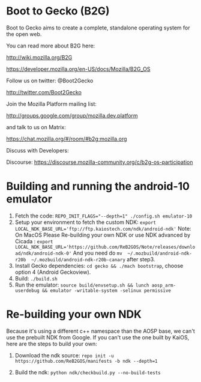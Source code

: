 # Boot to Gecko (B2G)

Boot to Gecko aims to create a complete, standalone operating system for the open web.

You can read more about B2G here:

  http://wiki.mozilla.org/B2G
  
  https://developer.mozilla.org/en-US/docs/Mozilla/B2G_OS

Follow us on twitter: @Boot2Gecko

  http://twitter.com/Boot2Gecko

Join the Mozilla Platform mailing list:

  http://groups.google.com/group/mozilla.dev.platform

and talk to us on Matrix:

  https://chat.mozilla.org/#/room/#b2g:mozilla.org

Discuss with Developers:

  Discourse: https://discourse.mozilla-community.org/c/b2g-os-participation

# Building and running the android-10 emulator

1. Fetch the code: `REPO_INIT_FLAGS="--depth=1" ./config.sh emulator-10`
2. Setup your environment to fetch the custom NDK: `export LOCAL_NDK_BASE_URL='ftp://ftp.kaiostech.com/ndk/android-ndk'`
   Note: On MacOS Please Re-building your own NDK or use NDK advanced by Cicada : 
         `export LOCAL_NDK_BASE_URL='https://github.com/ReB2GOS/Note/releases/download/ndk/android-ndk-0'`
         And you need do `mv  ~/.mozbuild/android-ndk-r20b  ~/.mozbuild/android-ndk-r20b-canary` after step3.
3. Install Gecko dependencies: `cd gecko && ./mach bootstrap`, choose option 4 (Android Geckoview).
4. Build: `./build.sh`
5. Run the emulator: `source build/envsetup.sh && lunch aosp_arm-userdebug && emulator -writable-system -selinux permissive`

# Re-building your own NDK

Because it's using a different c++ namespace than the AOSP base, we can't use the prebuilt NDK from Google. If you can't use the one built by KaiOS, here are the steps to build your own:
1. Download the ndk source:
`repo init -u https://github.com/ReB2GOS/manifests -b ndk --depth=1`

2. Build the ndk:
`python ndk/checkbuild.py --no-build-tests`
